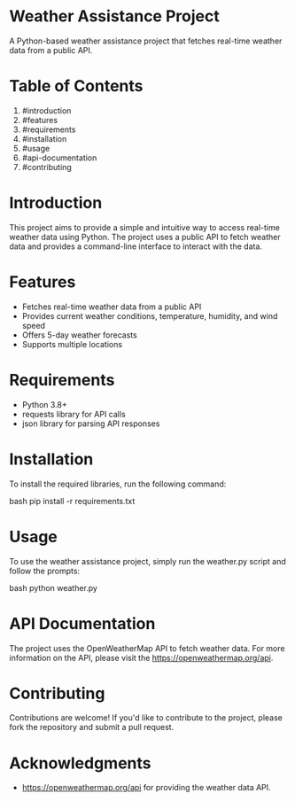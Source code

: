 # Weather Assistance Project

A Python-based weather assistance project that fetches real-time weather data from a public API.

# Table of Contents


1. #introduction
2. #features
3. #requirements
4. #installation
5. #usage
6. #api-documentation
7. #contributing

# Introduction

This project aims to provide a simple and intuitive way to access real-time weather data using Python. The project uses a public API to fetch weather data and provides a command-line interface to interact with the data.

# Features


- Fetches real-time weather data from a public API
- Provides current weather conditions, temperature, humidity, and wind speed
- Offers 5-day weather forecasts
- Supports multiple locations

# Requirements

- Python 3.8+
- requests library for API calls
- json library for parsing API responses

# Installation


To install the required libraries, run the following command:


bash
pip install -r requirements.txt


# Usage

To use the weather assistance project, simply run the weather.py script and follow the prompts:


bash
python weather.py


# API Documentation


The project uses the OpenWeatherMap API to fetch weather data. For more information on the API, please visit the https://openweathermap.org/api.

# Contributing


Contributions are welcome! If you'd like to contribute to the project, please fork the repository and submit a pull request.


# Acknowledgments


- https://openweathermap.org/api for providing the weather data API.
